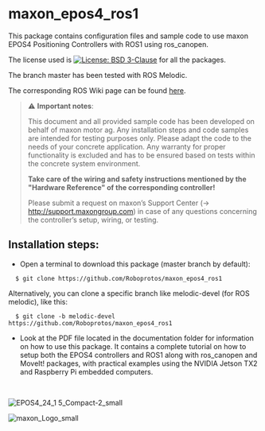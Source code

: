 maxon_epos4_ros1
================

This package contains configuration files and sample code to use maxon EPOS4 Positioning Controllers with ROS1 using ros_canopen.

The license used is [![License: BSD 3-Clause](https://img.shields.io/badge/License-BSD%203--Clause-blue.svg)](https://opensource.org/licenses/BSD-3-Clause) for all the packages.

The branch master has been tested with ROS Melodic.

The corresponding ROS Wiki page can be found [here](http://wiki.ros.org/maxon_epos4_ros1).

> :warning: **Important notes**: <p>This document and all provided sample code has been developed on behalf of maxon motor
ag. Any installation steps and code samples are intended for testing purposes only.
Please adapt the code to the needs of your concrete application.
Any warranty for proper functionality is excluded and has to be ensured based on tests within
the concrete system environment.<p>
**Take care of the wiring and safety instructions mentioned by the "Hardware Reference" of the
corresponding controller!**<p>
Please submit a request on maxon’s Support Center (-> http://support.maxongroup.com) in
case of any questions concerning the controller’s setup, wiring, or testing.
  
## Installation steps: 

- Open a terminal to download this package (master branch by default):
```
  $ git clone https://github.com/Roboprotos/maxon_epos4_ros1
```
Alternatively, you can clone a specific branch like melodic-devel (for ROS melodic), like this:
```
  $ git clone -b melodic-devel https://github.com/Roboprotos/maxon_epos4_ros1
``` 
- Look at the PDF file located in the documentation folder for information on how to use this package. It contains a complete tutorial on how to setup both the EPOS4 controllers and ROS1 along with ros_canopen and MoveIt! packages, with practical examples using the NVIDIA Jetson TX2 and Raspberry Pi embedded computers.

<br/>
  
![EPOS4_24_1 5_Compact-2_small](https://user-images.githubusercontent.com/66867384/143435983-b63cc9e0-8983-4f60-9cd4-cbe4f84f76f2.jpg)
  
![maxon_Logo_small](https://user-images.githubusercontent.com/66867384/143436010-5d3968e7-79f8-48b9-a35b-e5159ec20ee6.png)
